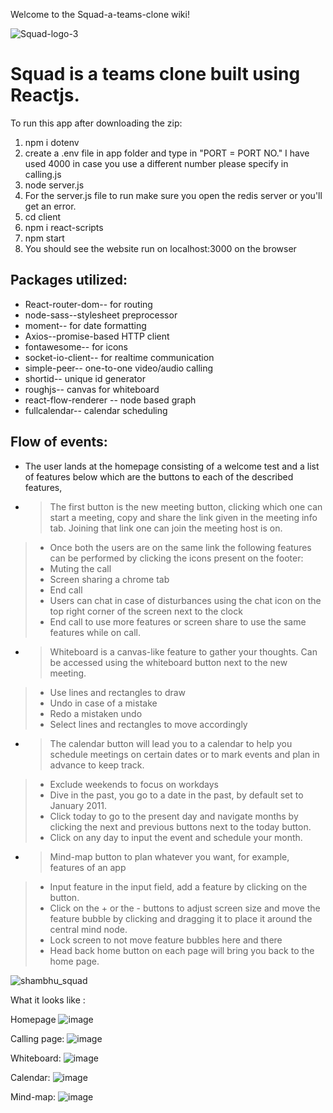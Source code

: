 Welcome to the Squad-a-teams-clone wiki!

![Squad-logo-3](https://user-images.githubusercontent.com/60618802/125258201-bb3ea880-e31b-11eb-9c13-e36f4dea156f.png)

# Squad is a teams clone built using Reactjs.

To run this app after downloading the zip:
1. npm i dotenv
2. create a .env file in app folder and type in "PORT = PORT NO." I have used 4000 in case you use a different number please specify in calling.js
3. node server.js
4. For the server.js file to run make sure you open the redis server or you'll get an error.
5. cd client
6. npm i react-scripts
7. npm start
8. You should see the website run on localhost:3000 on the browser

## Packages utilized:

* React-router-dom-- for routing
* node-sass--stylesheet preprocessor
* moment-- for date formatting
* Axios--promise-based HTTP client
* fontawesome-- for icons
* socket-io-client-- for realtime communication
* simple-peer-- one-to-one video/audio calling
* shortid-- unique id generator
* roughjs-- canvas for whiteboard
* react-flow-renderer -- node based graph
* fullcalendar-- calendar scheduling

## Flow of events:
* The user lands at the homepage consisting of a welcome test and a list of features below which are the buttons to each of the described features,
* > The first button is the new meeting button, clicking which one can start a meeting, copy and share the link given in the meeting info tab. Joining that link one can join the meeting host is on.
> *  Once both the users are on the same link the following features can be performed by clicking the icons present on the footer:
> *  Muting the call
> *  Screen sharing a chrome tab
> *  End call
> *  Users can chat in case of disturbances using the chat icon on the top right corner of the screen next to the clock
> * End call to use more features or screen share to use the same features while on call.
* > Whiteboard is a canvas-like feature to gather your thoughts. Can be accessed using the whiteboard button next to the new meeting.
> * Use lines and rectangles to draw 
> * Undo in case of a mistake
> * Redo a mistaken undo
> * Select lines and rectangles to move accordingly
* > The calendar button will lead you to a calendar to help you schedule meetings on certain dates or to mark events and plan in advance to keep track.
> * Exclude weekends to focus on workdays
> * Dive in the past, you go to a date in the past, by default set to January 2011.
> * Click today to go to the present day and navigate months by clicking the next and previous buttons next to the today button.
> * Click on any day to input the event and schedule your month.
* > Mind-map button to plan whatever you want, for example, features of an app
> * Input feature in the input field, add a feature by clicking on the button.
> * Click on the + or the - buttons to adjust screen size and move the feature bubble by clicking and dragging it to place it around the central mind node.
> * Lock screen to not move feature bubbles here and there
> * Head back home button on each page will bring you back to the home page.

![shambhu_squad](https://user-images.githubusercontent.com/60618802/125257463-0f955880-e31b-11eb-824c-8d30c4572b43.png)

What it looks like :

Homepage
![image](https://user-images.githubusercontent.com/60618802/125196983-8417bb00-e279-11eb-890e-0cdcc20b7aaf.png)

Calling page:
![image](https://user-images.githubusercontent.com/60618802/125197410-18365200-e27b-11eb-85db-79ebbd72b204.png)

Whiteboard:
![image](https://user-images.githubusercontent.com/60618802/125197419-208e8d00-e27b-11eb-8408-6f1c26d2c1f7.png)

Calendar:
![image](https://user-images.githubusercontent.com/60618802/125197372-fc32b080-e27a-11eb-976c-507284f68f01.png)

Mind-map:
![image](https://user-images.githubusercontent.com/60618802/125197444-4caa0e00-e27b-11eb-9633-ef0bc7909476.png)


